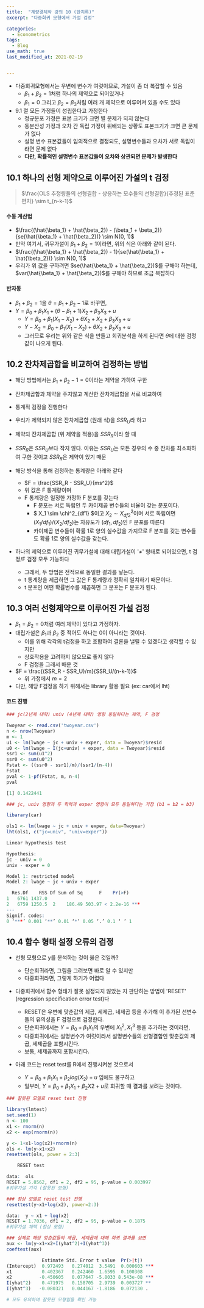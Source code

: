 ```yaml
---
title:  "계량경제학 강의 10 (한치록)"
excerpt: "다중회귀 모형에서 가설 검정"

categories:
  - Econometrics
tags:
  - Blog
use_math: true
last_modified_at: 2021-02-19


---
```




* 다중회귀모형에서는 우변에 변수가 여럿이므로, 가설이 좀 더 복잡할 수 있음
  * $\beta_1 + \beta_2 = 1$처럼 하나의 제약으로 되어있거나
  * $\beta_1= 0$ 그리고 $\beta_2 = \beta_3$처럼 여러 개 제약으로 이루어져 있을 수도 있다
* 9.1 절 모든 가정들이 성립한다고 가정한다
  * 정규분포 가정은 표본 크기가 크면 별 문제가 되지 않는다
  * 동분산성 가정과 오차 간 독립 가정이 위배되는 상황도 표본크기가 크면 큰 문제가 없다
  * 설명 변수 표본값들이 임의적으로 결정되도, 설명변수들과 오차가 서로 독립이라면 문제 없다
  * **다만, 확률적인 설명변수 표본값들이 오차와 상관되면 문제가 발생한다**



## 10.1 하나의 선형 제약으로 이루어진 가설의 t 검정



> $\frac{OLS 추정량들의 선형결합 - 상응하는 모수들의 선형결합}{추정된 표준편차} \sim t_{n-k-1}$



#### 수동 계산법

* $\frac{(\hat{\beta_1} + \hat{\beta_2}) - (\beta_1 + \beta_2)}{se(\hat{\beta_1} + \hat{\beta_2})} \sim N(0, 1)$
* 만약 여기서, 귀무가설이 $\beta_1 + \beta_2 = 1$이라면, 위의 식은 아래와 같이 된다.
* $\frac{(\hat{\beta_1} + \hat{\beta_2}) - 1}{se(\hat{\beta_1} + \hat{\beta_2})} \sim N(0, 1)$
* 우리가 위 값을 구하려면 $se(\hat{\beta_1} + \hat{\beta_2})$를 구해야 하는데, $var(\hat{\beta_1} + \hat{\beta_2})$를 구해야 하므로 조금 복잡하다



#### 반자동

* $\beta_1 + \beta_2  = 1$을 $\theta = \beta_1 + \beta_2 - 1$로 바꾸면,
* $Y = \beta_0 + \beta_1 X_1 + (\theta - \beta_1 + 1)X_2 +\beta_3X_3 + u$
  * $Y = \beta_0 + \beta_1(X_1 - X_2) + \theta X_2 + X_2 + \beta_3X_3 + u$
  * $Y- X_2 = \beta_0 + \beta_1(X_1-X_2) + \theta X_2 +\beta_3 X_3+ u$
  * 그러므로 우리는 위와 같은 식을 만들고 회귀분석을 하게 된다면 $\theta$에 대한 검정값이 나오게 된다.

## 10.2 잔차제곱합을 비교하여 검정하는 방법

* 해당 방법에서는 $\beta_1 + \beta_2 - 1 = 0$이라는 제약을 가하여 구한
* 잔차제곱합과 제약을 주지않고 계산한 잔차제곱합을 서로 비교하여
* 통계적 검정을 진행한다


* 우리가 제약되지 않은 잔차제곱합 (원래 식)을 $SSR_U$라 하고
* 제약되 잔차제곱합 (위 제약을 적용)을 $SSR_R$이라 할 때
* $SSR_R$은 $SSR_U$보다 작지 않다. 이유는 $SSR_U$는 모든 경우의 수 중 잔차를 최소화하여 구한 것이고 $SSR_R$은 제약이 있기 때문
* 해당 방식을 통해 검정하는 통계량은 아래와 같다
  * $F = \frac{SSR_R - SSR_U}{ms^2}$
  * 위 값은 F 통계량이며
  * F 통계량은 일정한 가정하 F 분포를 갖는다
    * F 분포는 서로 독립인 두 카이제곱 변수들의 비율이 갖는 분포이다. 
    * $ X_1 \sim \chi^2_{df1} $이고 $X_2 \sim X^2_{df2}$이며 서로 독립이면 $(X_1/df_1)/(X_2/df_2)$는 자유도가 $(df_1, df_2)$인 F 분포를 따른다
    * 카이제곱 변수들이 확률 1로 양의 실수값을 가지므로 F 분포를 갖는 변수들도 확률 1로 양의 실수값을 갖는다.
* 하나의 제약으로 이루어진 귀무가설에 대해 대립가설이 '≠' 형태로 되어있으면, t 검정/F 검정 모두 가능하다
  * 그래서, 두 방법은 전적으로 동일한 결과를 낳는다.
  * t 통계량을 제곱하면 그 값은 F 통계량과 정확히 일치하기 때문이다. 
  * t 분포인 어떤 확률변수를 제곱하면 그 분포는 F 분포가 된다. 

## 10.3 여러 선형제약으로 이루어진 가설 검정

* $\beta_1 = \beta_2 = 0$처럼 여러 제약이 있다고 가정하자. 
* 대립가설은 $\beta_1$과 $\beta_2$ 중 적어도 하나는 0이 아니라는 것이다. 
  * 이를 위해 각각의 t검정을 하고 조합하여 결론을 낼릴 수 있겠다고 생각할 수 있지만
  * 상호작용을 고려하지 않으므로 좋지 않다
  * F 검정을 그래서 배운 것
* $F = \frac{(SSR_R - SSR_U)/m}{SSR_U/(n-k-1)}$
  * 위 가정에서 $m=2$
* 다만, 해당 F검정을 하기 위해서는 library 활용 필요 (ex: car에서 lht)



#### 코드 진행

~~~R
### jc(2년제 대학) univ (4년제 대학) 영향 동일하다는 제약, F 검정

Twoyear <- read.csv('twoyear.csv')
n <- nrow(Twoyear)
m <- 1
u1 <- lm(lwage ~ jc + univ + exper, data = Twoyear)$resid
u0 <- lm(lwage ~ I(jc+univ) + exper, data = Twoyear)$resid
ssr1 <- sum(u1^2)
ssr0 <- sum(u0^2)
Fstat <- ((ssr0 - ssr1)/m)/(ssr1/(n-4))
Fstat
pval <- 1-pf(Fstat, m, n-4)
pval

[1] 0.1422441

~~~



~~~R
### jc, univ 영향과 두 학력과 exper 영향이 모두 동일하다는 가정 (b1 = b2 = b3)

libarary(car)

ols1 <- lm(lwage ~ jc + univ + exper, data=Twoyear)
lht(ols1, c("jc=univ", "univ=exper"))

Linear hypothesis test

Hypothesis:
jc - univ = 0
univ - exper = 0

Model 1: restricted model
Model 2: lwage ~ jc + univ + exper

  Res.Df    RSS Df Sum of Sq      F    Pr(>F)    
1   6761 1437.0                                  
2   6759 1250.5  2    186.49 503.97 < 2.2e-16 ***
---
Signif. codes:  
0 ‘***’ 0.001 ‘**’ 0.01 ‘*’ 0.05 ‘.’ 0.1 ‘ ’ 1
~~~

## 10.4 함수 형태 설정 오류의 검정



* 선형 모형으로 y를 분석하는 것이 옳은 것일까?
  * 단순회귀라면, 그림을 그려보면 바로 알 수 있지만
  * 다중회귀라면, 그렇게 하기가 어렵다
* 다중회귀에서 함수 형태가 잘못 설정되지 않았는 지 판단하는 방법이 'RESET' (regression specification error test)다
  * RESET은 우변에 맞춘값의 제곱, 세제곱, 네제곱 등을 추가해 이 추가된 선변수들의 유의성을 F 검정으로 검정한다.
  * 단순회귀에서는 $Y = \beta_0 + \beta_1X_1$의 우변에 $X_1^2, X_1^3$ 등을 추가하는 것이라면,
  * 다중회귀에서는 설명변수가 여럿이라서 설명변수들의 선형결합인 맞춘값의 제곱, 세제곱을 포함시킨다.
  * 보통, 세제곱까지 포함시킨다.



* 아래 코드는 reset test를 R에서 진행시켜본 것으로서
  * $Y = \beta_0+\beta_1X_1 + \beta_2log(X_2) + u$ 임에도 불구하고
  * 일부러, $Y=\beta_0 + \beta_1X_1 + \beta_2X2 + u$로 회귀할 때 결과를 보려는 것이다. 

~~~R
### 잘못된 모델로 reset test 진행

library(lmtest)
set.seed(1)
n <- 100
x1 <- rnorm(n)
x2 <- exp(rnorm(n))

y <- 1+x1-log(x2)+rnorm(n)
ols <- lm(y~x1+x2)
resettest(ols, power = 2:3)

	RESET test

data:  ols
RESET = 5.8562, df1 = 2, df2 = 95, p-value = 0.003997
#귀무가설 기각 (잘못된 모형)

### 정상 모델로 reset test 진행
resettest(y~x1+log(x2), power=2:3)

data:  y ~ x1 + log(x2)
RESET = 1.7036, df1 = 2, df2 = 95, p-value = 0.1875
#귀무가설 채택 (정상 모형)

### 실제로 해당 맞춘값들의 제곱, 세제곱에 대해 회귀 결과를 보면
aux <- lm(y~x1+x2+I(yhat^2)+I(yhat^3))
coeftest(aux)

             Estimate Std. Error t value  Pr(>|t|)    
(Intercept)  0.972493   0.274012  3.5491  0.000603 ***
x1           0.402367   0.242460  1.6595  0.100308    
x2          -0.450605   0.077647 -5.8033 8.543e-08 ***
I(yhat^2)    0.471975   0.158705  2.9739  0.003727 ** 
I(yhat^3)   -0.080321   0.044167 -1.8186  0.072130 .  

# 모두 유의하여 잘못된 모형임을 확인 가능
~~~


